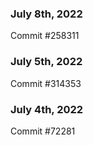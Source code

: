 ### July 8th, 2022

Commit #258311

### July 5th, 2022

Commit #314353


### July 4th, 2022

Commit #72281
